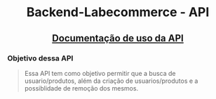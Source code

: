 <div align="center">
  
# Backend-Labecommerce - API
</div>

<div align="center">
  
## [Documentação de uso da API](https://documenter.getpostman.com/view/27671984/2s93zFWJrr)
</div>

### Objetivo dessa API

><p>Essa API tem como objetivo permitir que a busca de usuario/produtos, além da criação de usuarios/produtos e a possiblidade de remoção dos mesmos.</p>
